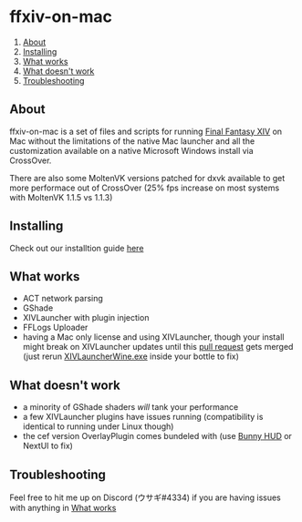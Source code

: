 # ffxiv-on-mac 

1. [About](#about)
1. [Installing](#installing)
1. [What works](#what-works)
1. [What doesn't work](#what-doesnt-work)
1. [Troubleshooting](#troubleshooting)

## About

ffxiv-on-mac is a set of files and scripts for running [Final Fantasy XIV](http://www.finalfantasyxiv.com/) on Mac without the limitations of the native Mac launcher and all the customization available on a native Microsoft Windows install via CrossOver.

There are also some MoltenVK versions patched for dxvk available to get more performace out of CrossOver (25% fps increase on most systems with MoltenVK 1.1.5 vs 1.1.3)

## Installing

Check out our installtion guide [here](https://github.com/seathasky/FF14-MAC_ModSupport)

## What works

* ACT network parsing
* GShade
* XIVLauncher with plugin injection
* FFLogs Uploader
* having a Mac only license and using XIVLauncher, though your install might break on XIVLauncher updates until this [pull request](https://github.com/goatcorp/FFXIVQuickLauncher/pull/572) gets merged (just rerun [XIVLauncherWine.exe](https://github.com/marzent/ffxiv-on-mac/raw/main/XIVLauncherWine.exe) inside your bottle to fix)

## What doesn't work

* a minority of GShade shaders *will* tank your performance
* a few XIVLauncher plugins have issues running (compatibility is identical to running under Linux though)
* the cef version OverlayPlugin comes bundeled with (use [Bunny HUD](https://github.com/marzent/Bunny-HUD) or NextUI to fix)

## Troubleshooting

Feel free to hit me up on Discord (ウサギ#4334) if you are having issues with anything in [What works](#what-works)
